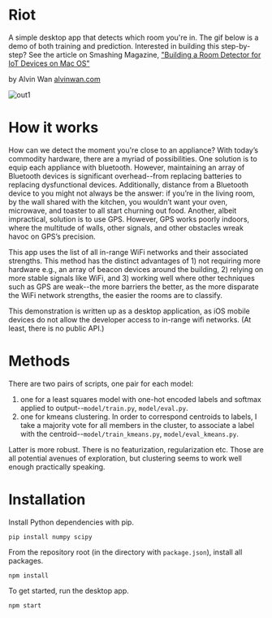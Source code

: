 # Riot
A simple desktop app that detects which room you're in. The gif below is a demo of both training and prediction. Interested in building this step-by-step? See the article on Smashing Magazine, ["Building a Room Detector for IoT Devices on Mac OS"](https://www.smashingmagazine.com/2018/08/building-room-detector-iot-devices-mac-os/)

by Alvin Wan [alvinwan.com](http://alvinwan.com)

![out1](https://user-images.githubusercontent.com/2068077/43188908-28702bb8-8faa-11e8-9194-903225ba36c0.gif)

# How it works

How can we detect the moment you're close to an appliance? With today’s commodity hardware, there are a myriad of possibilities. One solution is to equip each appliance with bluetooth. However, maintaining an array of Bluetooth devices is significant overhead--from replacing batteries to replacing dysfunctional devices. Additionally, distance from a Bluetooth device to you might not always be the answer: if you’re in the living room, by the wall shared with the kitchen, you wouldn’t want your oven, microwave, and toaster to all start churning out food. Another, albeit impractical, solution is to use GPS. However, GPS works poorly indoors, where the multitude of walls, other signals, and other obstacles wreak havoc on GPS’s precision.

This app uses the list of all in-range WiFi networks and their associated strengths. This method has the distinct advantages of 1) not requiring more hardware e.g., an array of beacon devices around the building, 2) relying on more stable signals like WiFi, and 3) working well where other techniques such as GPS are weak--the more barriers the better, as the more disparate the WiFi network strengths, the easier the rooms are to classify.

This demonstration is written up as a desktop application, as iOS mobile devices do not allow the developer access to in-range wifi networks. (At least, there is no public API.)

# Methods

There are two pairs of scripts, one pair for each model:

1. one for a least squares model with one-hot encoded labels and softmax applied to output--`model/train.py`, `model/eval.py`.
2. one for kmeans clustering. In order to correspond centroids to labels, I take a majority vote for all members in the cluster, to associate a label with the centroid--`model/train_kmeans.py`, `model/eval_kmeans.py`.

Latter is more robust. There is no featurization, regularization etc. Those are all potential avenues of exploration, but clustering seems to work well enough practically speaking.

# Installation

Install Python dependencies with pip.

```
pip install numpy scipy
```

From the repository root (in the directory with `package.json`), install all packages.

```
npm install
```

To get started, run the desktop app.

```
npm start
```
